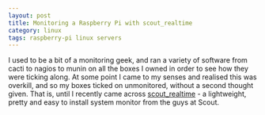 ```yaml
---
layout: post
title: Monitoring a Raspberry Pi with scout_realtime
category: linux
tags: raspberry-pi linux servers
---
```


I used to be a bit of a monitoring geek, and ran a variety of software from cacti to nagios to munin on all the boxes I owned in order to see how they were ticking along. At some point I came to my senses and realised this was overkill, and so my boxes ticked on unmonitored, without a second thought given. That is, until I recently came across <a href="http://scoutapp.github.io/scout_realtime/">scout_realtime</a> - a lightweight, pretty and easy to install system monitor from the guys at Scout.

